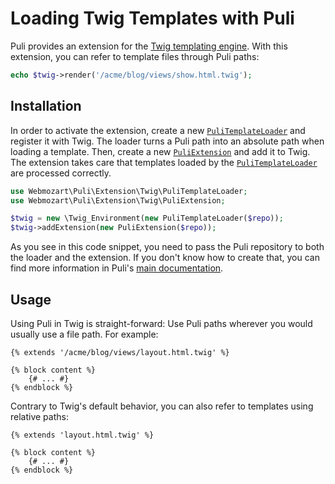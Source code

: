 Loading Twig Templates with Puli
================================

Puli provides an extension for the [Twig templating engine]. With this
extension, you can refer to template files through Puli paths:

```php
echo $twig->render('/acme/blog/views/show.html.twig');
```

Installation
------------

In order to activate the extension, create a new [`PuliTemplateLoader`] and
register it with Twig. The loader turns a Puli path into an absolute path when
loading a template. Then, create a new [`PuliExtension`] and add it to Twig.
The extension takes care that templates loaded by the [`PuliTemplateLoader`]
are processed correctly.

```php
use Webmozart\Puli\Extension\Twig\PuliTemplateLoader;
use Webmozart\Puli\Extension\Twig\PuliExtension;

$twig = new \Twig_Environment(new PuliTemplateLoader($repo));
$twig->addExtension(new PuliExtension($repo));
```

As you see in this code snippet, you need to pass the Puli repository to
both the loader and the extension. If you don't know how to create that, you can 
find more information in Puli's [main documentation].

Usage
-----

Using Puli in Twig is straight-forward: Use Puli paths wherever you would
usually use a file path. For example:

```twig
{% extends '/acme/blog/views/layout.html.twig' %}

{% block content %}
    {# ... #}
{% endblock %}
```

Contrary to Twig's default behavior, you can also refer to templates using
relative paths:

```twig
{% extends 'layout.html.twig' %}

{% block content %}
    {# ... #}
{% endblock %}
```

[Twig templating engine]: http://twig.sensiolabs.org
[main documentation]: ../README.md
[`PuliTemplateLoader`]: ../src/Extension/Twig/PuliTemplateLoader.php
[`PuliExtension`]: ../src/Extension/Twig/PuliExtension.php
